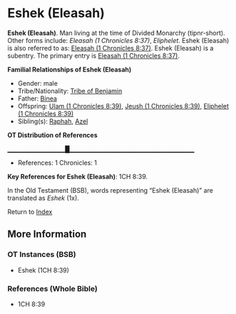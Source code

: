 # Eshek (Eleasah)
**Eshek (Eleasah)**. 
Man living at the time of Divided Monarchy (tipnr-short). 
Other forms include: 
*Eleasah (1 Chronicles 8:37)*, *Eliphelet*. 
Eshek (Eleasah) is also referred to as: 
[Eleasah (1 Chronicles 8:37)](Eleasah.2.md). 
Eshek (Eleasah) is a subentry. The primary entry is 
[Eleasah (1 Chronicles 8:37)](Eleasah.2.md). 




**Familial Relationships of Eshek (Eleasah)**


* Gender: male
* Tribe/Nationality: [Tribe of Benjamin](../../../groups/md/acai/Benjamin.md)
* Father: [Binea](Binea.md)
* Offspring: [Ulam (1 Chronicles 8:39)](Ulam.2.md), [Jeush (1 Chronicles 8:39)](Jeush.3.md), [Eliphelet (1 Chronicles 8:39)](Eliphelet.4.md)
* Sibling(s): [Raphah](Raphah.md), [Azel](Azel.md)


**OT Distribution of References**

▁▁▁▁▁▁▁▁▁▁▁▁█▁▁▁▁▁▁▁▁▁▁▁▁▁▁▁▁▁▁▁▁▁▁▁▁▁▁
* References: 1 Chronicles: 1



**Key References for Eshek (Eleasah)**: 
1CH 8:39. 


In the Old Testament (BSB), words representing “Eshek (Eleasah)” are translated as 
*Eshek* (1x). 




Return to [Index](00-Index.md)

## More Information

### OT Instances (BSB)

* Eshek (1CH 8:39)



### References (Whole Bible)

* 1CH 8:39



